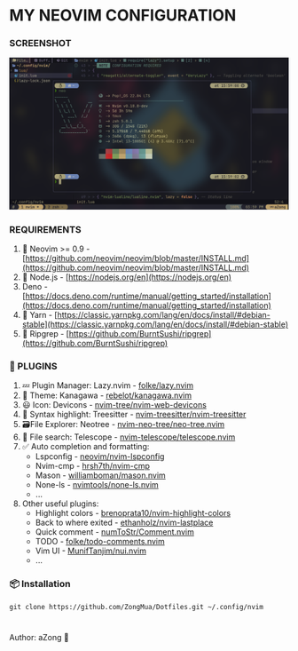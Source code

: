 # MY NEOVIM CONFIGURATION

### SCREENSHOT
![NeoVim](./Image/Screenshot.png)

### REQUIREMENTS
1.  Neovim >= 0.9 - [https://github.com/neovim/neovim/blob/master/INSTALL.md](https://github.com/neovim/neovim/blob/master/INSTALL.md) 
2. 󰎙 Node.js - [https://nodejs.org/en](https://nodejs.org/en) 
3. Deno - [https://docs.deno.com/runtime/manual/getting_started/installation](https://docs.deno.com/runtime/manual/getting_started/installation)
4.  Yarn - [https://classic.yarnpkg.com/lang/en/docs/install/#debian-stable](https://classic.yarnpkg.com/lang/en/docs/install/#debian-stable)
5. 󱁴 Ripgrep - [https://github.com/BurntSushi/ripgrep](https://github.com/BurntSushi/ripgrep)


### 🔌 PLUGINS
1. 💤 Plugin Manager: Lazy.nvim - [folke/lazy.nvim](https://github.com/folke/lazy.nvim)
2. 🎨 Theme: Kanagawa - [rebelot/kanagawa.nvim](https://github.com/rebelot/kanagawa.nvim)
3. 😃 Icon: Devicons - [nvim-tree/nvim-web-devicons](https://github.com/nvim-tree/nvim-web-devicons)
4. 🔴 Syntax highlight: Treesitter - [nvim-treesitter/nvim-treesitter](https://github.com/nvim-treesitter/nvim-treesitter)
5. 🗃️File Explorer: Neotree - [nvim-neo-tree/neo-tree.nvim](https://github.com/pnvim-neo-tree/neo-tree.nvim)
6. 🔎 File search: Telescope - [nvim-telescope/telescope.nvim](https://github.com/nvim-telescope/telescope.nvim)
7. ✅ Auto completion and formatting:
    - Lspconfig - [neovim/nvim-lspconfig](https://github.com/neovim/nvim-lspconfig)
    - Nvim-cmp - [hrsh7th/nvim-cmp](https://github.com/hrsh7th/nvim-cmp)
    - Mason - [williamboman/mason.nvim](https://github.com/williamboman/mason.nvim)
    - None-ls - [nvimtools/none-ls.nvim](https://github.com/nvimtools/none-ls.nvim)
    - ...
8. Other useful plugins:
    - Highlight colors - [brenoprata10/nvim-highlight-colors](https://github.com/brenoprata10/nvim-highlight-colors)
    - Back to where exited - [ethanholz/nvim-lastplace](https://github.com/ethanholz/nvim-lastplace)
    - Quick comment - [numToStr/Comment.nvim](https://github.com/numToStr/Comment.nvim)
    - TODO - [folke/todo-comments.nvim](https://github.com/folke/todo-comments.nvim)
    - Vim UI - [MunifTanjim/nui.nvim](https://github.com/MunifTanjim/nui.nvim)
    - ...

### 📦 Installation
```
git clone https://github.com/ZongMua/Dotfiles.git ~/.config/nvim
```
#
Author: aZong 󰄛

